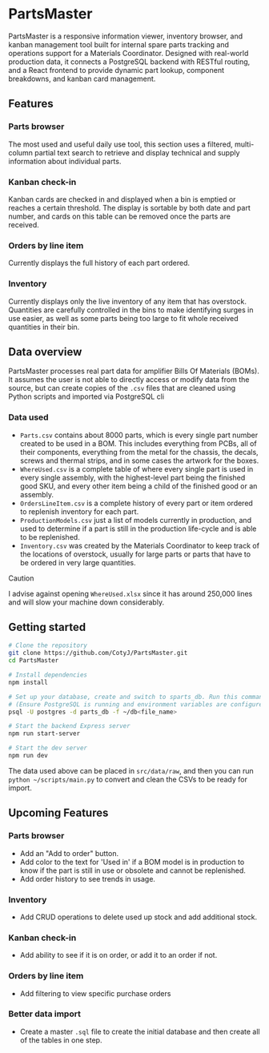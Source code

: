 
# PartsMaster
PartsMaster is a responsive information viewer, inventory browser, and kanban management tool built for internal spare parts tracking and operations support for a Materials Coordinator. Designed with real-world production data, it connects a PostgreSQL backend with RESTful routing, and a React frontend to provide dynamic part lookup, component breakdowns, and kanban card management.

## Features

### Parts browser
The most used and useful daily use tool, this section uses a filtered, multi-column partial text search to retrieve and display technical and supply information about individual parts.

### Kanban check-in
Kanban cards are checked in and displayed when a bin is emptied or reaches a certain threshold. The display is sortable by both date and part number, and cards on this table can be removed once the parts are received.

### Orders by line item
Currently displays the full history of each part ordered.

### Inventory
Currently displays only the live inventory of any item that has overstock. Quantities are carefully controlled in the bins to make identifying surges in use easier, as well as some parts being too large to fit whole received quantities in their bin.

## Data overview
PartsMaster processes real part data for amplifier Bills Of Materials (BOMs). It assumes the user is not able to directly access or modify data from the source, but can create copies of the `.csv` files that are cleaned using Python scripts and imported via PostgreSQL cli

### Data used
- `Parts.csv` contains about 8000 parts, which is every single part number created to be used in a BOM. This includes everything from PCBs, all of their components, everything from the metal for the chassis, the decals, screws and thermal strips, and in some cases the artwork for the boxes.
- `WhereUsed.csv` is a complete table of where every single part is used in every single assembly, with the highest-level part being the finished good SKU, and every other item being a child of the finished good or an assembly.
- `OrdersLineItem.csv` is a complete history of every part or item ordered to replenish inventory for each part.
- `ProductionModels.csv` just a list of models currently in production, and used to determine if a part is still in the production life-cycle and is able to be replenished.
- `Inventory.csv` was created by the Materials Coordinator to keep track of the locations of overstock, usually for large parts or parts that have to be ordered in very large quantities.

> [!CAUTION]
> I advise against opening `WhereUsed.xlsx` since it has around 250,000 lines and will slow your machine down considerably.

## Getting started

```bash
# Clone the repository
git clone https://github.com/CotyJ/PartsMaster.git
cd PartsMaster

# Install dependencies
npm install

# Set up your database, create and switch to sparts_db. Run this command for each .sql file in /db
# (Ensure PostgreSQL is running and environment variables are configured)
psql -U postgres -d parts_db -f ~/db<file_name>

# Start the backend Express server
npm run start-server

# Start the dev server
npm run dev
```

The data used above can be placed in `src/data/raw`, and then you can run `python ~/scripts/main.py` to convert and clean the CSVs to be ready for import.


## Upcoming Features

### Parts browser
- Add an "Add to order" button.
- Add color to the text for 'Used in' if a BOM model is in production to know if the part is still in use or obsolete and cannot be replenished.
- Add order history to see trends in usage.

### Inventory
- Add CRUD operations to delete used up stock and add additional stock.

### Kanban check-in
- Add ability to see if it is on order, or add it to an order if not.

### Orders by line item
- Add filtering to view specific purchase orders

### Better data import
- Create a master `.sql` file to create the initial database and then create all of the tables in one step.
